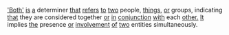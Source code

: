 ['Both'](./both.md) [is](./is.md) [a](./a.md) determiner [that](./that.md) [refers](./refers.md) [to](./to.md) [two](./two.md) people, [things,](./things.md) [or](./or.md) groups, indicating [that](./that.md) they are considered together [or](./or.md) [in](./in.md) [conjunction](./conjunction.md) [with](./with.md) each [other.](./other.md) [It](./it.md) implies [the](./the.md) presence [or](./or.md) [involvement](./involvement.md) [of](./of.md) [two](./two.md) entities simultaneously.